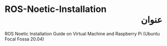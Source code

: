 # ROS-Noetic-Installation <div dir="rtl">عنوان</div>
ROS Noetic Installation Guide on Virtual Machine and Raspberry Pi (Ubuntu Focal Fossa 20.04) 

